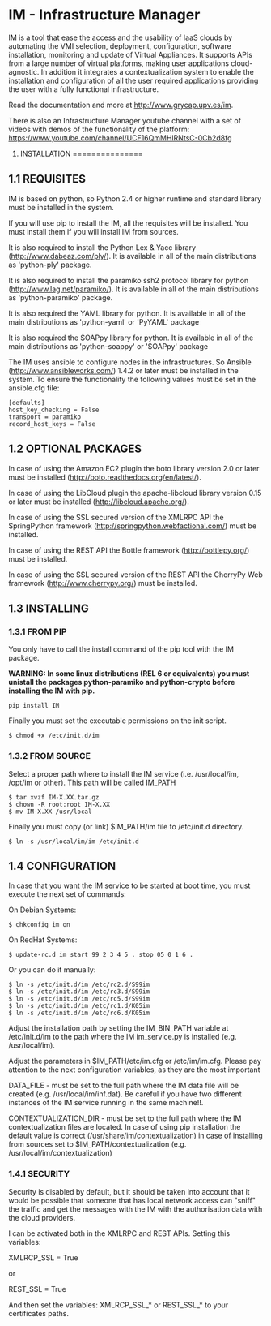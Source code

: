  IM - Infrastructure Manager
============================

IM is a tool that ease the access and the usability of IaaS clouds by automating
the VMI selection, deployment, configuration, software installation, monitoring
and update of Virtual Appliances. It supports APIs from a large number of
virtual platforms, making user applications cloud-agnostic. In addition it
integrates a contextualization system to enable the installation and
configuration of all the user required applications providing the user with a
fully functional infrastructure.

Read the documentation and more at http://www.grycap.upv.es/im.

There is also an Infrastructure Manager youtube channel with a set of videos with demos 
of the functionality of the platform: https://www.youtube.com/channel/UCF16QmMHlRNtsC-0Cb2d8fg


1. INSTALLATION
===============

1.1 REQUISITES
--------------

IM is based on python, so Python 2.4 or higher runtime and standard library must
be installed in the system.

If you will use pip to install the IM, all the requisites will be installed.
You must install them if you will install IM from sources.

It is also required to install the Python Lex & Yacc library (http://www.dabeaz.com/ply/).
It is available in all of the main distributions as 'python-ply' package.

It is also required to install the paramiko ssh2 protocol library for python
(http://www.lag.net/paramiko/). It is available in all of the main distributions
as 'python-paramiko' package.

It is also required the YAML library for python. It is available in all of the
main distributions as 'python-yaml' or 'PyYAML' package

It is also required the SOAPpy library for python. It is available in all of the
main distributions as 'python-soappy' or 'SOAPpy' package

The IM uses ansible to configure nodes in the infrastructures. So Ansible
(http://www.ansibleworks.com/) 1.4.2 or later must be installed in the system.
To ensure the functionality the following values must be set in the ansible.cfg file:

```
[defaults]
host_key_checking = False
transport = paramiko
record_host_keys = False
```

1.2 OPTIONAL PACKAGES
---------------------

In case of using the Amazon EC2 plugin the boto library version 2.0 or later
must be installed (http://boto.readthedocs.org/en/latest/).

In case of using the LibCloud plugin the apache-libcloud library version 0.15 or later
must be installed (http://libcloud.apache.org/).

In case of using the SSL secured version of the XMLRPC API the SpringPython
framework (http://springpython.webfactional.com/) must be installed.

In case of using the REST API the Bottle framework
(http://bottlepy.org/) must be installed.

In case of using the SSL secured version of the REST API the CherryPy Web
framework (http://www.cherrypy.org/) must be installed.

1.3 INSTALLING
--------------

### 1.3.1 FROM PIP

You only have to call the install command of the pip tool with the IM package.

**WARNING: In some linux distributions (REL 6 or equivalents) you must unistall
the packages python-paramiko and python-crypto before installing the IM with pip.**

```
pip install IM
```

Finally you must set the executable permissions on the init script.

```
$ chmod +x /etc/init.d/im
```

### 1.3.2 FROM SOURCE

Select a proper path where to install the IM service (i.e. /usr/local/im, 
/opt/im or other). This path will be called IM_PATH

```
$ tar xvzf IM-X.XX.tar.gz
$ chown -R root:root IM-X.XX
$ mv IM-X.XX /usr/local
```

Finally you must copy (or link) $IM_PATH/im file to /etc/init.d directory.

```
$ ln -s /usr/local/im/im /etc/init.d
```

1.4 CONFIGURATION
-----------------

In case that you want the IM service to be started at boot time, you must 
execute the next set of commands:

On Debian Systems:

```
$ chkconfig im on
```

On RedHat Systems:

```
$ update-rc.d im start 99 2 3 4 5 . stop 05 0 1 6 .
```

Or you can do it manually:

```
$ ln -s /etc/init.d/im /etc/rc2.d/S99im
$ ln -s /etc/init.d/im /etc/rc3.d/S99im
$ ln -s /etc/init.d/im /etc/rc5.d/S99im
$ ln -s /etc/init.d/im /etc/rc1.d/K05im
$ ln -s /etc/init.d/im /etc/rc6.d/K05im
```

Adjust the installation path by setting the IM_BIN_PATH variable at /etc/init.d/im 
to the path where the IM im_service.py is installed (e.g. /usr/local/im).

Adjust the parameters in $IM_PATH/etc/im.cfg or /etc/im/im.cfg. Please pay attention
to the next configuration variables, as they are the most important

DATA_FILE - must be set to the full path where the IM data file will be created 
         (e.g. /usr/local/im/inf.dat). Be careful if you have two different instances
         of the IM service running in the same machine!!.
         
CONTEXTUALIZATION_DIR - must be set to the full path where the IM contextualization files
		are located. In case of using pip installation the default value is correct
		(/usr/share/im/contextualization) in case of installing from sources set to 
		$IM_PATH/contextualization (e.g. /usr/local/im/contextualization)       
         
### 1.4.1 SECURITY

Security is disabled by default, but it should be taken into account that it would
be possible that someone that has local network access can "sniff" the traffic and
get the messages with the IM with the authorisation data with the cloud providers.

I can be activated both in the XMLRPC and REST APIs. Setting this variables:

XMLRCP_SSL = True

or

REST_SSL = True

And then set the variables: XMLRCP_SSL_* or REST_SSL_* to your certificates paths.


